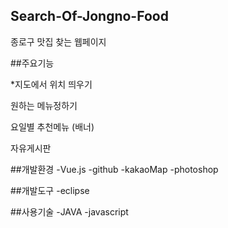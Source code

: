 ## Search-Of-Jongno-Food

종로구 맛집 찾는 웹페이지

##주요기능


  *지도에서 위치 띄우기

  원하는 메뉴정하기

  요일별 추천메뉴 (배너)

  자유게시판


##개발환경 -Vue.js -github -kakaoMap -photoshop

##개발도구 -eclipse

##사용기술 -JAVA -javascript
